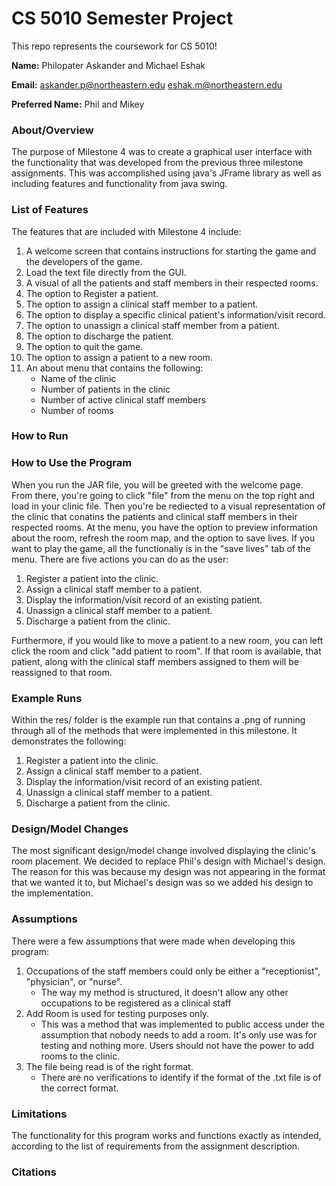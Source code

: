# CS 5010 Semester Project

This repo represents the coursework for CS 5010!

**Name:** Philopater Askander and Michael Eshak

**Email:** askander.p@northeastern.edu eshak.m@northeastern.edu

**Preferred Name:** Phil and Mikey



### About/Overview
The purpose of Milestone 4 was to create a graphical user interface with
the functionality that was developed from the previous three milestone
assignments. This was accomplished using java's JFrame library as well as
including features and functionality from java swing.



### List of Features
The features that are included with Milestone 4 include:
1. A welcome screen that contains instructions for starting the game and
   the developers of the game.
2. Load the text file directly from the GUI.
3. A visual of all the patients and staff members in their respected rooms.
4. The option to Register a patient.
5. The option to assign a clinical staff member to a patient.
6. The option to display a specific clinical patient's information/visit record.
7. The option to unassign a clinical staff member from a patient.
8. The option to discharge the patient.
9. The option to quit the game.
10. The option to assign a patient to a new room.
11. An about menu that contains the following:
    * Name of the clinic
    * Number of patients in the clinic
    * Number of active clinical staff members
    * Number of rooms

### How to Run




### How to Use the Program
When you run the JAR file, you will be greeted with the welcome page. From there,
you're going to click "file" from the menu on the top right and load in your clinic file.
Then you're be rediected to a visual representation of the clinic that conatins the patients
and clinical staff members in their respected rooms. At the menu, you have the option to preview
information about the room, refresh the room map, and the option to save lives. If you want to 
play the game, all the functionaliy is in the "save lives" tab of the menu. There are five 
actions you can do as the user:

1. Register a patient into the clinic.
2. Assign a clinical staff member to a patient.
3. Display the information/visit record of an existing patient.
4. Unassign a clinical staff member to a patient.
5. Discharge a patient from the clinic.

Furthermore, if you would like to move a patient to a new room, you can left click the 
room and click "add patient to room". If that room is available, that patient, along with
the clinical staff members assigned to them will be reassigned to that room.


### Example Runs
Within the res/ folder is the example run that contains a .png of running through all of the methods that were implemented in this milestone. It demonstrates the following:
1. Register a patient into the clinic.
2. Assign a clinical staff member to a patient.
3. Display the information/visit record of an existing patient.
4. Unassign a clinical staff member to a patient.
5. Discharge a patient from the clinic.


### Design/Model Changes
The most significant design/model change involved displaying the clinic's room placement. We decided to replace Phil's design with Michael's design. The reason for this was because my design was not appearing in the format that we wanted it to, but Michael's design was so we added his design to the implementation.


### Assumptions
There were a few assumptions that were made when developing 
this program:
1. Occupations of the staff members could only be either a
   "receptionist", "physician", or "nurse".
   * The way my method is structured, it doesn't allow any
     other occupations to be registered as a clinical staff
2. Add Room is used for testing purposes only.
   * This was a method that was implemented to public access
     under the assumption that nobody needs to add a room.
     It's only use was for testing and nothing more. Users
     should not have the power to add rooms to the clinic.
3. The file being read is of the right format.
   * There are no verifications to identify if the format
     of the .txt file is of the correct format.


### Limitations
The functionality for this program works and functions 
exactly as intended, according to the list of requirements
from the assignment description.


### Citations




